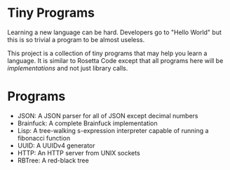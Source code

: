 # Tiny Programs

Learning a new language can be hard. Developers go to "Hello World"
but this is so trivial a program to be almost useless.

This project is a collection of tiny programs that may help you learn
a language. It is similar to Rosetta Code except that all programs
here will be *implementations* and not just library calls.

# Programs

* JSON: A JSON parser for all of JSON except decimal numbers
* Brainfuck: A complete Brainfuck implementation
* Lisp: A tree-walking s-expression interpreter capable of running a fibonacci function
* UUID: A UUIDv4 generator
* HTTP: An HTTP server from UNIX sockets
* RBTree: A red-black tree
